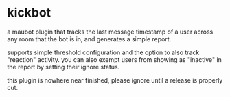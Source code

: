 # kickbot

a maubot plugin that tracks the last message timestamp of a user across any room that the bot is in, and
generates a simple report.

supports simple threshold configuration and the option to also track "reaction" activity. you can also exempt
users from showing as "inactive" in the report by setting their ignore status.

this plugin is nowhere near finished, please ignore until a release is properly cut.
